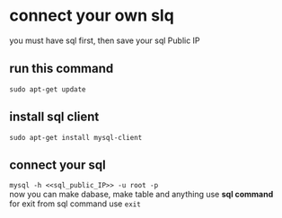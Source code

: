 # connect your own slq
you must have sql first, then save your sql Public IP

run this command
--
`sudo apt-get update`

install sql client
--
`sudo apt-get install mysql-client`

connect your sql
--
`mysql -h <<sql_public_IP>> -u root -p`
<br>
now you can make dabase, make table and anything use <b>sql command</b>
<br>
for exit from sql command use `exit`
